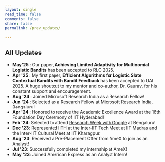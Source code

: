 ```yaml
---
layout: single
read_time: false
comments: false
share: false
permalink: /prev_updates/
  
---
```


## All Updates

<ul>

<li> <b> May'25 </b>: Our paper, <b>Achieving Limited Adaptivity for Multinomial Logistic Bandits</b> has been accepted to RLC 2025. </li>

<li> <b> Apr '25 </b>: My first paper, <b> Efficient Algorithms for Logistic Slate Contextual Bandits with Bandit Feedback </b> has been accepted to UAI 2025. A huge shoutout to my mentor and co-author, Dr. Gaurav, for his constant support and encouragement. </li>

<li> <b> Aug '24 </b>: Joined Microsoft Research India as a Research Fellow! </li>

<li> <b> Jun '24 </b>: Selected as a Research Fellow at Microsoft Research India, Bengaluru! </li>

<li> <b> Apr '24 </b>: Honored to receive the Academic Excellence Award at the 16th Foundation Day Ceremony of IIT Hyderabad! </li>

<li><b>Feb '24</b>: Selected to attend <a href="https://sites.google.com/view/researchweek24/home?authuser=0">Research Week with Google</a> at Bengaluru!</li>

<li><b>Dec '23</b>: Represented IITH at the Inter-IIT Tech Meet at IIT Madras and the Inter-IIT Cultural Meet at IIT Kharagpur. </li>

<li><b>Aug '23</b>: Received a Pre-Placement Offer from AmeX to join as an Analyst! </li>

<li> <b>Jul '23</b>: Successfully completed my internship at AmeX! </li>

<li> <b>May '23</b>: Joined American Express as an Analyst Intern! </li>

</ul>